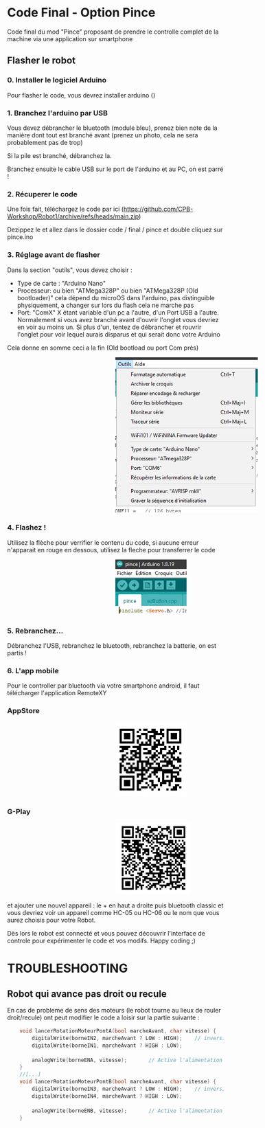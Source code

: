 # Code Final - Option Pince

Code final du mod "Pince" proposant de prendre le controlle complet de la machine via une application sur smartphone

## Flasher le robot

### 0. Installer le logiciel Arduino
Pour flasher le code, vous devrez installer arduino ()

### 1. Branchez l'arduino par USB
Vous devez débrancher le bluetooth (module bleu), prenez bien note de la manière dont tout est branché avant (prenez un photo, cela ne sera probablement pas de trop)

Si la pile est branché, débranchez la.

Branchez ensuite le cable USB sur le port de l'arduino et au PC, on est parré !

### 2. Récuperer le code

Une fois fait, téléchargez le code par ici (https://github.com/CPB-Workshop/Robot1/archive/refs/heads/main.zip)

Dezippez le et allez dans le dossier code / final / pince et double cliquez sur pince.ino

### 3. Réglage avant de flasher

Dans la section "outils", vous devez choisir :
* Type de carte : "Arduino Nano"
* Processeur: ou bien "ATMega328P" ou bien  "ATMega328P (Old bootloader)" cela dépend du microOS dans l'arduino, pas distinguible physiquement, a changer sur lors du flash cela ne marche pas
* Port: "ComX" X étant variable d'un pc a l'autre, d'un Port USB a l'autre. Normalement si vous avez branché avant d'ouvrir l'onglet vous devriez en voir au moins un. Si plus d'un, tentez de débrancher et rouvrir l'onglet pour voir lequel aurais disparus et qui serait donc votre Arduino

Cela donne en somme ceci a la fin (Old bootload ou port Com près)

<img src="reglages.PNG" style="margin-left: 50%;" />

### 4. Flashez !

Utilisez la flèche pour verrifier le contenu du code, si aucune erreur n'apparait en rouge en dessous, utilisez la fleche pour transferrer le code

<img src="launch.PNG" style="margin-left: 50%;" />

### 5. Rebranchez...

Débranchez l'USB, rebranchez le bluetooth, rebranchez la batterie, on est partis !

### 6. L'app mobile

Pour le controller par bluetooth via votre smartphone android, il faut télécharger l'application RemoteXY

### AppStore
<img src="AppStore.PNG" style="margin-left: 50%;" />

### G-Play
<img src="GPlay.PNG" style="margin-left: 50%;" />

et ajouter une nouvel appareil : le + en haut a droite 
puis bluetooth classic et vous devriez voir un appareil comme HC-05 ou HC-06 ou le nom que vous aurez choisis pour votre Robot.

Dès lors le robot est connecté et vous pouvez découvrir l'interface de controle pour expérimenter le code et vos modifs. Happy coding ;)

# TROUBLESHOOTING

## Robot qui avance pas droit ou recule
En cas de probleme de sens des moteurs (le robot tourne au lieux de rouler droit/recule) ont peut modifier le code a loisir sur la partie suivante :

```C++
    void lancerRotationMoteurPontA(bool marcheAvant, char vitesse) {
        digitalWrite(borneIN2, marcheAvant ? LOW : HIGH);    // inversion LOW et HIGH, Idem en dessous pour inverser le comportement d'une roue            
        digitalWrite(borneIN1, marcheAvant ? HIGH : LOW);
        
        analogWrite(borneENA, vitesse);       // Active l'alimentation du moteur 1
    }
    //[...]
    void lancerRotationMoteurPontB(bool marcheAvant, char vitesse) {
        digitalWrite(borneIN3, marcheAvant ? LOW : HIGH);    // inversion LOW et HIGH, Idem en dessous pour inverser le comportement d'une roue            
        digitalWrite(borneIN4, marcheAvant ? HIGH : LOW);
        
        analogWrite(borneENB, vitesse);       // Active l'alimentation du moteur 2
    }
```
